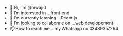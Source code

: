 - 👋 Hi, I’m @mwaji0
- 👀 I’m interested in ...front-end
- 🌱 I’m currently learning ...React.js
- 💞️ I’m looking to collaborate on ...web developement
- 📫 How to reach me ...my Whatsapp no 03489357264

<!---
mwaji0/mwaji0 is a ✨ special ✨ repository because its `README.md` (this file) appears on your GitHub profile.
You can click the Preview link to take a look at your changes.
--->
